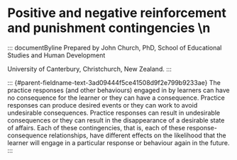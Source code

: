 # Positive and negative reinforcement and punishment contingencies \n

::: documentByline
Prepared by John Church, PhD, School of Educational Studies and Human
Development

University of Canterbury, Christchurch, New Zealand.
:::

::: {#parent-fieldname-text-3ad09444f5ce41508d9f2e799b9233ae}
The practice responses (and other behaviours) engaged in by learners can
have no consequence for the learner or they can have a consequence.
Practice responses can produce desired events or they can work to avoid
undesirable consequences. Practice responses can result in undesirable
consequences or they can result in the disappearance of a desirable
state of affairs. Each of these contingencies, that is, each of these
response-consequence relationships, have different effects on the
likelihood that the learner will engage in a particular response or
behaviour again in the future.
:::
